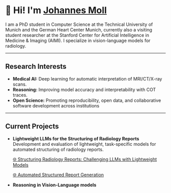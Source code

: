 # 👋 Hi! I'm [Johannes Moll](https://jomoll.github.io)

I am a PhD student in Computer Science at the Technical University of Munich and the German Heart Center Munich, currently also a visiting student researcher at the Stanford Center for Artificial Intelligence in Medicine & Imaging (AIMI). I specialize in vision-language models for radiology.

---

## Research Interests

- **Medical AI:** Deep learning for automatic interpretation of MRI/CT/X-ray scans. 
- **Reasoning:**  Improving model accuracy and interpretability with COT traces.
- **Open Science:** Promoting reproducibility, open data, and collaborative software development across institutions

---

## Current Projects

- **Lightweight LLMs for the Structuring of Radiology Reports**  
  Development and evaluation of lightweight, task-specific models for automated structuring of radiology reports.
  
  [🌐 Structuring Radiology Reports: Challenging LLMs with Lightweight Models](https://stanford-aimi.github.io/structuring.html)
  
  [🌐 Automated Structured Report Generation](https://stanford-aimi.github.io/srrg.html)
- **Reasoning in Vision-Language models**  
